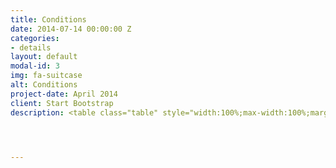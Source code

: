 ```yaml
---
title: Conditions
date: 2014-07-14 00:00:00 Z
categories:
- details
layout: default
modal-id: 3
img: fa-suitcase
alt: Conditions
project-date: April 2014
client: Start Bootstrap
description: <table class="table" style="width:100%;max-width:100%;margin-left:0%;vertical-align:top !important"><thead style="border-bottom:1px solid black !important"><tr><th style="vertical-align:top !important"><p>Participant’s category</p></th><th><em>Early bird registration</em><br><span>(payment should be provided before January 31,2021)</span></th><th width="14%" style="vertical-align:top !important"><em>Regular registration</em><br><span>(payment should be provided before May 31,2021)</span></th><th width="27%" style="vertical-align:top !important"><em>Special price for the EUSP members</em><br><span>(payment should be provided before May 31,2021)</span></th></tr></thead><tbody><tr><td width="24%"><p>Full program <br>(3 ECTS)</p></td><td><p>1600 $</p></td><td width="18%"><p>1800 $</p></td><td width="19%"><p>1500 $</p></td></tr><tr><td width="24%"><p>Short program <br>(1 ECTS)</p></td><td><p>250 $</p></td><td width="18%"><p>300 $</p></td><td width="19%"><p>100 $</p></td></tr></tbody></table><p>&nbsp;</p><p><strong><sup>&nbsp;</sup></strong></p><p style="text-align:justify"><strong><sup>1 </sup></strong>EUSP – Eurasian Soil Partnership, involving Armenia, Azerbaijan, Belarus, Georgia, Kazakhstan, Kyrgyzstan, Moldova, Russian Federation, Tajikistan, Turkey, Turkmenistan, Ukraine and&nbsp;Uzbekistan (http://www.fao.org/global-soil-partnership/regional-partnerships/europe/eurasia/en/)</p>




---
```


